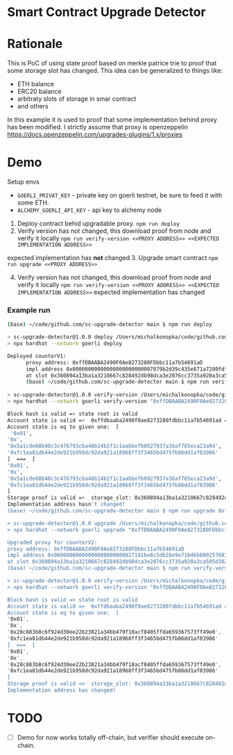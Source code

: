 # Smart Contract Upgrade Detector

# Rationale
This is PoC of using state proof based on merkle patrice trie to proof that some storage slot has changed.
This idea can be generalized to things like:
* ETH balance
* ERC20 balance
* arbitraty slots of storage in smar contract
* and others

In this example it is used to proof that some implementation behind proxy has been modified.
I strictly assume that proxy is openzeppelin https://docs.openzeppelin.com/upgrades-plugins/1.x/proxies

# Demo
Setup envs
* `GOERLI_PRIVAT_KEY` - private key on goerli testnet, be sure to feed it with some ETH.
* `ALCHEMY_GOERLI_API_KEY` - api key to alchemy node

1. Deploy contract behid upgradable proxy.
`npm run deploy`
2. Verify version has not changed, this download proof from node and verify it locally
`npm run verify-version <<PROXY ADDRESS>> <<EXPECTED IMPLEMENTATION ADDRESS>>`

expected implementation has **not** changed
3. Upgrade smart contract
`npm run upgrade <<PROXY ADDRESS>>`

4. Verify version has not changed, this download proof from node and verify it locally
`npm run verify-version <<PROXY ADDRESS>> <<EXPECTED IMPLEMENTATION ADDRESS>>`
expected implementation has changed

### Example run
```bash
(base) ~/code/github.com/sc-upgrade-detector main $ npm run deploy                                                    

> sc-upgrade-detector@1.0.0 deploy /Users/michalkonopka/code/github.com/sc-upgrade-detector
> npx hardhat --network goerli deploy

Deployed counterV1:
      proxy address: 0xffDBAABA2490F0Ae8273280FDbbc11a7b54691aD
      impl address 0x00000000000000000000000007079b2d39c435e871a7280fdfe3a1633698e2fc
      at slot 0x360894a13ba1a3210667c828492db98dca3e2076cc3735a920a3ca505d382bbc
      (base) ~/code/github.com/sc-upgrade-detector main $ npm run verify-version 0xffDBAABA2490F0Ae8273280FDbbc11a7b54691aD 0x00000000000000000000000007079b2d39c435e871a7280fdfe3a1633698e2fc 
                      
> sc-upgrade-detector@1.0.0 verify-version /Users/michalkonopka/code/github.com/sc-upgrade-detector
> npx hardhat --network goerli verify-version "0xffDBAABA2490F0Ae8273280FDbbc11a7b54691aD" "0x00000000000000000000000007079b2d39c435e871a7280fdfe3a1633698e2fc"

Block hash is valid => state root is valid
Account state is valid =>  0xffdbaaba2490f0ae8273280fdbbc11a7b54691ad => 0x01,0x,0x5a1cde68b40c3c476793cba48b14b2f1c1aabbefb0927937a36af785eca23a9d,0xfc1ea81db44e2de921b958dc92da921a18968ff3f3465bd475fb86dd1af03986
Account state is eq to given one:  [
 '0x01',
'0x',
'0x5a1cde68b40c3c476793cba48b14b2f1c1aabbefb0927937a36af785eca23a9d',
'0xfc1ea81db44e2de921b958dc92da921a18968ff3f3465bd475fb86dd1af03986'
]  ===  [
'0x01',
'0x',
'0x5a1cde68b40c3c476793cba48b14b2f1c1aabbefb0927937a36af785eca23a9d',
'0xfc1ea81db44e2de921b958dc92da921a18968ff3f3465bd475fb86dd1af03986'
]
Storage proof is valid =>  storage_slot: 0x360894a13ba1a3210667c828492db98dca3e2076cc3735a920a3ca505d382bbc value: 0x00000000000000000000000007079b2d39c435e871a7280fdfe3a1633698e2fc
Implementation address hasn't changed!
(base) ~/code/github.com/sc-upgrade-detector main $ npm run upgrade 0xffDBAABA2490F0Ae8273280FDbbc11a7b54691aD                                                                          

> sc-upgrade-detector@1.0.0 upgrade /Users/michalkonopka/code/github.com/sc-upgrade-detector
> npx hardhat --network goerli upgrade "0xffDBAABA2490F0Ae8273280FDbbc11a7b54691aD"

Upgraded proxy for counterV2:
proxy address: 0xffDBAABA2490F0Ae8273280FDbbc11a7b54691aD
impl address 0x00000000000000000000000027101be8c5db28e9e71bd6b600257081597e9298
at slot 0x360894a13ba1a3210667c828492db98dca3e2076cc3735a920a3ca505d382bbc
(base) ~/code/github.com/sc-upgrade-detector main $ npm run verify-version 0xffDBAABA2490F0Ae8273280FDbbc11a7b54691aD 0x00000000000000000000000007079b2d39c435e871a7280fdfe3a1633698e2fc

> sc-upgrade-detector@1.0.0 verify-version /Users/michalkonopka/code/github.com/sc-upgrade-detector
> npx hardhat --network goerli verify-version "0xffDBAABA2490F0Ae8273280FDbbc11a7b54691aD" "0x00000000000000000000000007079b2d39c435e871a7280fdfe3a1633698e2fc"

Block hash is valid => state root is valid
Account state is valid =>  0xffdbaaba2490f0ae8273280fdbbc11a7b54691ad => 0x01,0x,0x28c883b8c6f924d30ee22b23821a34bb479f18acf8405ffda659367573ff49e0,0xfc1ea81db44e2de921b958dc92da921a18968ff3f3465bd475fb86dd1af03986
Account state is eq to given one:  [
'0x01',
'0x',
'0x28c883b8c6f924d30ee22b23821a34bb479f18acf8405ffda659367573ff49e0',
'0xfc1ea81db44e2de921b958dc92da921a18968ff3f3465bd475fb86dd1af03986'
]  ===  [
'0x01',
'0x',
'0x28c883b8c6f924d30ee22b23821a34bb479f18acf8405ffda659367573ff49e0',
'0xfc1ea81db44e2de921b958dc92da921a18968ff3f3465bd475fb86dd1af03986'
]
Storage proof is valid =>  storage_slot: 0x360894a13ba1a3210667c828492db98dca3e2076cc3735a920a3ca505d382bbc value: 0x00000000000000000000000027101be8c5db28e9e71bd6b600257081597e9298
Implementation address has changed!
```

# TODO
- [ ] Demo for now works totally off-chain, but verifier should execute on-chain. 